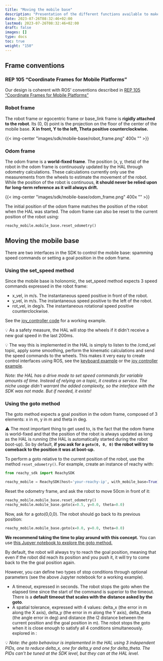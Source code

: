 ```yaml
---
title: "Moving the mobile base"
description: "Presentation of the different functions available to make the mobile base move"
date: 2023-07-26T08:32:46+02:00
lastmod: 2023-07-26T08:32:46+02:00
draft: false
images: []
type: docs
toc: true
weight: "150"
---
```


## Frame conventions
### REP 105 “Coordinate Frames for Mobile Platforms”
Our design is coherent with ROS' conventions described in [REP 105 “Coordinate Frames for Mobile Platforms”](https://www.ros.org/reps/rep-0105.html)

### Robot frame
The robot frame or egocentric frame or base_link frame is **rigidly attached to the robot**. Its (0, 0) point is the projection on the floor of the center of the mobile base.
**X in front, Y to the left, Theta positive counterclockwise.**

{{< img-center "images/sdk/mobile-base/robot_frame.png" 400x "" >}}

### Odom frame
The odom frame is a **world-fixed frame**. The position (x, y, theta) of the robot in the odom frame is continuously updated by the HAL through odometry calculations. These calculations currently only use the measurements from the wheels to estimate the movement of the robot. While the position of the robot is continuous, **it should never be relied upon for long-term reference as it will always drift.**

{{< img-center "images/sdk/mobile-base/odom_frame.png" 400x "" >}}

The initial position of the odom frame matches the position of the robot when the HAL was started. The odom frame can also be reset to the current position of the robot using:
  ```python
  reachy_mobile.mobile_base.reset_odometry()
  ```


## Moving the mobile base
There are two interfaces in the SDK to control the mobile base: spamming speed commands or setting a goal position in the odom frame.
### Using the set_speed method
Since the mobile base is holonomic, the set_speed method expects 3 speed commands expressed in the robot frame:
- x_vel, in m/s. The instantaneous speed positive in front of the robot.
- y_vel, in m/s. The instantaneous speed positive to the left of the robot.
- rot_vel, in deg/s. The instantaneous rotational speed positive counterclockwise.

See the [joy_controller code](https://github.com/pollen-robotics/mobile-base-sdk/blob/main/mobile_base_sdk/examples/scripts/joy_controller.py) for a working example.

:bulb: As a safety measure, the HAL will stop the wheels if it didn't receive a new goal speed in the last 200ms.

:bulb: The way this is implemented in the HAL is simply to listen to the /cmd_vel topic, apply some smoothing, perform the kinematic calculations and send the speed commands to the wheels. This makes it very easy to create control interfaces using ROS, see the [keyboard example](https://github.com/pollen-robotics/zuuu_hal/blob/main/examples/zuuu_teleop_keyboard.py) or the [joy controller example](https://github.com/pollen-robotics/zuuu_hal/blob/main/examples/zuuu_teleop_joy.py).

*Note: the HAL has a drive mode to set speed commands for variable amounts of time. Instead of relying on a topic, it creates a service. The niche usage didn't warrant the added complexity, so the interface with the SDK was not made. But if needed, it exists!*
### Using the goto method
The goto method expects a goal position in the odom frame, composed of 3 elements: x in m, y in m and theta in deg.

:warning: The most important thing to get used to, is the fact that the odom frame is world-fixed and that the position of the robot is always updated as long as the HAL is running (the HAL is automatically started during the robot boot-up). So by default, **if you ask for a ```goto(0, 0, 0)``` the robot will try to comeback to the position it was at boot-up.**

To perform a goto relative to the current position of the robot, use the method ```reset_odometry()```. For example, create an instance of reachy with:

```python
from reachy_sdk import ReachySDK

reachy_mobile = ReachySDK(host='your-reachy-ip', with_mobile_base=True)
```

Reset the odometry frame, and ask the robot to move 50cm in front of it:
```python
reachy_mobile.mobile_base.reset_odometry()
reachy_mobile.mobile_base.goto(x=0.5, y=0.0, theta=0.0)
```
Now, ask for a goto(0,0,0). The robot should go back to its previous position:
```python
reachy_mobile.mobile_base.goto(x=0.0, y=0.0, theta=0.0)
```

**We recommend taking the time to play around with this concept.** You can use [this Jupyer notebook to explore the goto method.](https://github.com/pollen-robotics/mobile-base-sdk/blob/main/mobile_base_sdk/examples/notebooks/goto.ipynb)

By default, the robot will always try to reach the goal position, meaning that even if the robot did reach its position and you push it, it will try to come back to the the goal position again.

However, you can define two types of stop conditions through optional parameters (see the above Jupyter notebook for a working example).
- A timeout, expressed in seconds. The robot stops the goto when the elapsed time since the start of the command is superior to the timeout. There is a **default timeout that scales with the distance asked by the goto**.
- A spatial tolerance, expressed with 4 values: delta_x (the error in m along the X axis), delta_y (the error in m along the Y axis), delta_theta (the angle error in deg) and distance (the l2 distance between the current position and the goal position in m). The robot stops the goto when it is close enough to satisfy all 4 conditions simultaneously.
explored in :

:bulb: *Note: the goto behaviour is implemented in the HAL using 3 independent PIDs, one to reduce delta_x, one for delta_y and one for delta_theta. The PIDs can't be tuned at the SDK level, but they can at the HAL level.*